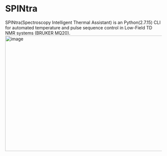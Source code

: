 # SPINtra
SPINtra(Spectroscopy Intelligent Thermal Assistant) is an Python(2.7.15) CLI for automated temperature and pulse sequence control in Low-Field TD NMR systems (BRUKER MQ20). 
<img width="1817" height="372" alt="image" src="https://github.com/user-attachments/assets/b9d05940-9621-42a4-8324-5ce921973733" />

